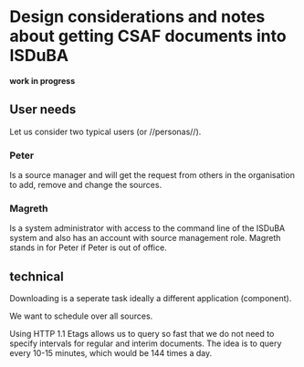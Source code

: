 # Design considerations and notes about getting CSAF documents into ISDuBA

**work in progress**


## User needs

Let us consider two typical users (or //personas//).

### Peter

Is a source manager and will get the request from others in the
organisation to add, remove and change the sources.


### Magreth

Is a system administrator with access to the command line of
the ISDuBA system and also has an account with source management role.
Magreth stands in for Peter if Peter is out of office.


## technical

Downloading is a seperate task ideally a different application (component).

We want to schedule over all sources.

Using HTTP 1.1 Etags allows us to query so fast that
we do not need to specify intervals for regular and interim documents.
The idea is to query every 10-15 minutes, which would be 144 times a day.
